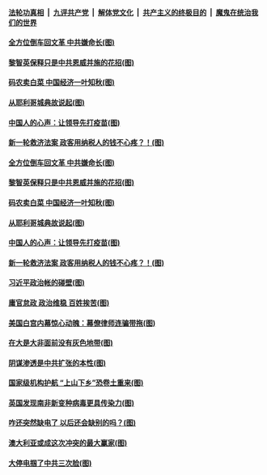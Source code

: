 ####  [法轮功真相](../../../../basic/blob/master/README.md?t=12251802) &nbsp;|&nbsp; [九评共产党](../../../../9ping.md/blob/master/README.md?t=12251802) &nbsp;|&nbsp; [解体党文化](../../../../jtdwh.md/blob/master/README.md?t=12251802)  &nbsp;|&nbsp; [共产主义的终极目的](../../../../gczydzjmd.md/blob/master/README.md?t=12251802) &nbsp;|&nbsp; [魔鬼在统治我们的世界](../../../../mgztzwmdsj.md/blob/master/README.md?t=12251802) 

#### [全方位倒车回文革 中共嫌命长(图)](../pages/p4/956965.md?t=12251802) 

#### [黎智英保释只是中共恩威并施的花招(图)](../pages/p4/956962.md?t=12251802) 

#### [码农卖白菜 中国经济一叶知秋(图)](../pages/p4/956946.md?t=12251802) 

#### [从耶利哥城典故说起(图)](../pages/p4/956956.md?t=12251802) 

#### [中国人的心声：让领导先打疫苗(图)](../pages/p4/956942.md?t=12251802) 

#### [新一轮救济法案 政客用纳税人的钱不心疼？！(图)](../pages/p4/956961.md?t=12251802) 

#### [全方位倒车回文革 中共嫌命长(图)](../pages/p4/956965.md?t=12251802) 

#### [黎智英保释只是中共恩威并施的花招(图)](../pages/p4/956962.md?t=12251802) 

#### [码农卖白菜 中国经济一叶知秋(图)](../pages/p4/956946.md?t=12251802) 

#### [从耶利哥城典故说起(图)](../pages/p4/956956.md?t=12251802) 

#### [中国人的心声：让领导先打疫苗(图)](../pages/p4/956942.md?t=12251802) 

#### [新一轮救济法案 政客用纳税人的钱不心疼？！(图)](../pages/p4/956961.md?t=12251802) 

#### [习近平政治帐的碰壁(图)](../pages/p4/956941.md?t=12251802) 



#### [庸官怠政 政治维稳 百姓挨苦(图)](../pages/p4/956860.md?t=12251802) 

#### [美国白宫内幕惊心动魄：幕僚律师连骗带拖(图)](../pages/p4/956856.md?t=12251802) 

#### [在大是大非面前没有灰色地带(图)](../pages/p4/956852.md?t=12251802) 

#### [阴谋渗透是中共扩张的本性(图)](../pages/p4/956850.md?t=12251802) 

#### [国家级机构护航 “上山下乡”恐卷土重来(图)](../pages/p4/956845.md?t=12251802) 

#### [英国发现南非新变种病毒更具传染力(图)](../pages/p4/956841.md?t=12251802) 



#### [咋还突然缺电了 以后还会缺别的吗？(图)](../pages/p4/956716.md?t=12251802) 

#### [澳大利亚或成这次冲突的最大赢家(图)](../pages/p4/956724.md?t=12251802) 

#### [大停电掴了中共三次脸(图)](../pages/p4/956729.md?t=12251802) 

